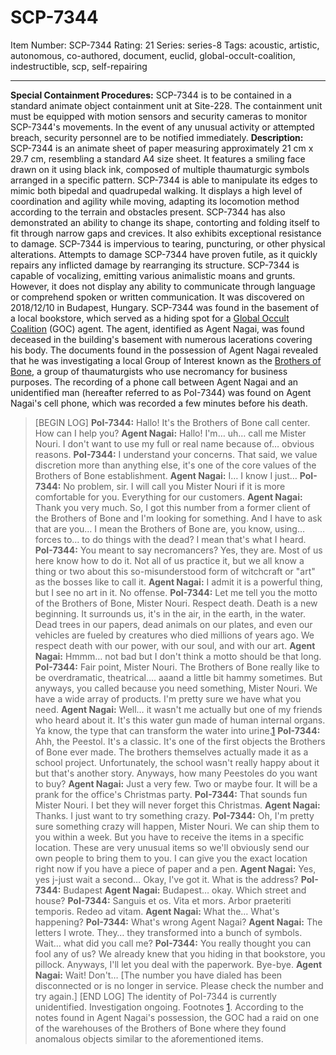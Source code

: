 # SCP-7344
Item Number: SCP-7344
Rating: 21
Series: series-8
Tags: acoustic, artistic, autonomous, co-authored, document, euclid, global-occult-coalition, indestructible, scp, self-repairing

---

**Special Containment Procedures:** SCP-7344 is to be contained in a standard animate object containment unit at Site-228. The containment unit must be equipped with motion sensors and security cameras to monitor SCP-7344's movements. In the event of any unusual activity or attempted breach, security personnel are to be notified immediately.
**Description:** SCP-7344 is an animate sheet of paper measuring approximately 21 cm x 29.7 cm, resembling a standard A4 size sheet. It features a smiling face drawn on it using black ink, composed of multiple thaumaturgic symbols arranged in a specific pattern.
SCP-7344 is able to manipulate its edges to mimic both bipedal and quadrupedal walking. It displays a high level of coordination and agility while moving, adapting its locomotion method according to the terrain and obstacles present. SCP-7344 has also demonstrated an ability to change its shape, contorting and folding itself to fit through narrow gaps and crevices.
It also exhibits exceptional resistance to damage. SCP-7344 is impervious to tearing, puncturing, or other physical alterations. Attempts to damage SCP-7344 have proven futile, as it quickly repairs any inflicted damage by rearranging its structure.
SCP-7344 is capable of vocalizing, emitting various animalistic moans and grunts. However, it does not display any ability to communicate through language or comprehend spoken or written communication.
It was discovered on 2018/12/10 in Budapest, Hungary. SCP-7344 was found in the basement of a local bookstore, which served as a hiding spot for a [Global Occult Coalition](https://scp-wiki.wikidot.com/goc-hub-page) (GOC) agent. The agent, identified as Agent Nagai, was found deceased in the building's basement with numerous lacerations covering his body.
The documents found in the possession of Agent Nagai revealed that he was investigating a local Group of Interest known as the [Brothers of Bone](https://scp-wiki.wikidot.com/scp-7868), a group of thaumaturgists who use necromancy for business purposes.
The recording of a phone call between Agent Nagai and an unidentified man (hereafter referred to as PoI-7344) was found on Agent Nagai's cell phone, which was recorded a few minutes before his death.
> [BEGIN LOG]
> **PoI-7344:** Hallo! It's the Brothers of Bone call center. How can I help you?
> **Agent Nagai:** Hallo! I'm… uh… call me Mister Nouri. I don't want to use my full or real name because of… obvious reasons.
> **PoI-7344:** I understand your concerns. That said, we value discretion more than anything else, it's one of the core values of the Brothers of Bone establishment.
> **Agent Nagai:** I… I know I just…
> **PoI-7344:** No problem, sir. I will call you Mister Nouri if it is more comfortable for you. Everything for our customers.
> **Agent Nagai:** Thank you very much. So, I got this number from a former client of the Brothers of Bone and I'm looking for something. And I have to ask that are you… I mean the Brothers of Bone are, you know, using… forces to… to do things with the dead? I mean that's what I heard.
> **PoI-7344:** You meant to say necromancers? Yes, they are. Most of us here know how to do it. Not all of us practice it, but we all know a thing or two about this so-misunderstood form of witchcraft or "art" as the bosses like to call it.
> **Agent Nagai:** I admit it is a powerful thing, but I see no art in it. No offense.
> **PoI-7344:** Let me tell you the motto of the Brothers of Bone, Mister Nouri. Respect death. Death is a new beginning. It surrounds us, it's in the air, in the earth, in the water. Dead trees in our papers, dead animals on our plates, and even our vehicles are fueled by creatures who died millions of years ago. We respect death with our power, with our soul, and with our art.
> **Agent Nagai:** Hmmm… not bad but I don't think a motto should be that long.
> **PoI-7344:** Fair point, Mister Nouri. The Brothers of Bone really like to be overdramatic, theatrical…. aaand a little bit hammy sometimes. But anyways, you called because you need something, Mister Nouri. We have a wide array of products. I'm pretty sure we have what you need.
> **Agent Nagai:** Well… it wasn't me actually but one of my friends who heard about it. It's this water gun made of human internal organs. Ya know, the type that can transform the water into urine.[1](javascript:;)
> **PoI-7344:** Ahh, the Peestol. It's a classic. It's one of the first objects the Brothers of Bone ever made. The brothers themselves actually made it as a school project. Unfortunately, the school wasn't really happy about it but that's another story. Anyways, how many Peestoles do you want to buy?
> **Agent Nagai:** Just a very few. Two or maybe four. It will be a prank for the office's Christmas party.
> **PoI-7344:** That sounds fun Mister Nouri. I bet they will never forget this Christmas.
> **Agent Nagai:** Thanks. I just want to try something crazy.
> **PoI-7344:** Oh, I'm pretty sure something crazy will happen, Mister Nouri. We can ship them to you within a week. But you have to receive the items in a specific location. These are very unusual items so we'll obviously send our own people to bring them to you. I can give you the exact location right now if you have a piece of paper and a pen.
> **Agent Nagai:** Yes, yes j-just wait a second… Okay, I've got it. What is the address?
> **PoI-7344:** Budapest
> **Agent Nagai:** Budapest… okay. Which street and house?
> **PoI-7344:** Sanguis et os. Vita et mors. Arbor praeteriti temporis. Redeo ad vitam.
> **Agent Nagai:** What the… What's happening?
> **PoI-7344:** What's wrong Agent Nagai?
> **Agent Nagai:** The letters I wrote. They… they transformed into a bunch of symbols. Wait… what did you call me?
> **PoI-7344:** You really thought you can fool any of us? We already knew that you hiding in that bookstore, you pillock. Anyways, I'll let you deal with the paperwork. Bye-bye.
> **Agent Nagai:** Wait! Don't…
> [The number you have dialed has been disconnected or is no longer in service. Please check the number and try again.]
> [END LOG]
The identity of PoI-7344 is currently unidentified. Investigation ongoing.
Footnotes
[1](javascript:;). According to the notes found in Agent Nagai's possession, the GOC had a raid on one of the warehouses of the Brothers of Bone where they found anomalous objects similar to the aforementioned items.